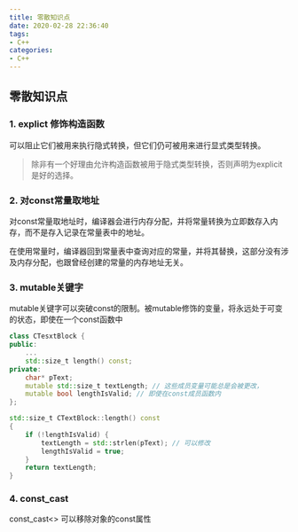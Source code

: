 ```yaml
---
title: 零散知识点
date: 2020-02-28 22:36:40
tags:
- C++
categories:
- C++
---
```


## 零散知识点
### 1. explict 修饰构造函数

可以阻止它们被用来执行隐式转换，但它们仍可被用来进行显式类型转换。

> 除非有一个好理由允许构造函数被用于隐式类型转换，否则声明为explicit是好的选择。

### 2. 对const常量取地址

对const常量取地址时，编译器会进行内存分配，并将常量转换为立即数存入内存，而不是存入记录在常量表中的地址。

在使用常量时，编译器回到常量表中查询对应的常量，并将其替换，这部分没有涉及内存分配，也跟曾经创建的常量的内存地址无关。

### 3. mutable关键字

mutable关键字可以突破const的限制。被mutable修饰的变量，将永远处于可变的状态，即使在一个const函数中

```C++
class CTesxtBlock {
public:
    ...
    std::size_t length() const;
private:
    char* pText;
    mutable std::size_t textLength; // 这些成员变量可能总是会被更改，
    mutable bool lengthIsValid; // 即使在const成员函数内
};

std::size_t CTextBlock::length() const
{
    if (!lengthIsValid) {
        textLength = std::strlen(pText); // 可以修改
        lengthIsValid = true;
    }
    return textLength;
}
```

### 4. const_cast

const_cast<> 可以移除对象的const属性